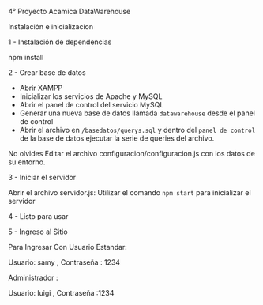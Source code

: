 4° Proyecto Acamica DataWarehouse

Instalación e inicializacion

1 - Instalación de dependencias 

npm install

2 - Crear base de datos 

- Abrir XAMPP
- Inicializar los servicios de Apache y MySQL
- Abrir el panel de control del servicio MySQL
- Generar una nueva base de datos llamada `datawarehouse` desde el panel de control
- Abrir el archivo en `/basedatos/querys.sql` y dentro del `panel de control` de la base de datos ejecutar la serie de queries del archivo.

No olvides Editar el archivo configuracion/configuracion.js con los datos de su entorno.

3 - Iniciar el servidor 

Abrir el archivo servidor.js:
Utilizar el comando `npm start` para inicializar el servidor

4 - Listo para usar


5 - Ingreso al Sitio

Para Ingresar Con Usuario Estandar:

Usuario: samy , Contraseña : 1234

Administrador :

Usuario: luigi , Contraseña :1234

